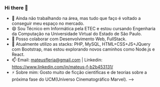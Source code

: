 ### Hi there 👋

- 🔭 Ainda não trabalhando na área, mas tudo que faço é voltado a conseguir meu espaço no mercado.
- 😄 Sou Técnico em Informática pela ETEC e estou cursando Engenharia da Computação na Universidade Virtual do Estado de São Paulo.
- 🤔 Posso colaborar com Desenvolvimento Web, FullStack.
- 💬 Atualmente utilizo as stacks: PHP, MySQL, HTML+CSS+JS+JQuery com Bootstrap, mas estou explorando novos caminhos como Node.js e React.
- 📫 Email: mateusfleria@gmail.com | Linkedin: https://www.linkedin.com/in/mateus-f-b2b453131/
- ⚡ Sobre mim: Gosto muito de ficção cientificas e de teorias sobre a próxima fase do UCM(Universo Cinematográfico Marvel).
-->

